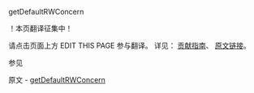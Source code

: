  getDefaultRWConcern

 ！本页翻译征集中！

请点击页面上方 EDIT THIS PAGE 参与翻译。
详见：
[贡献指南]( https://github.com/whaleal/MongoDB-Manual-zh/blob/master/CONTRIBUTING.md )、
[原文链接](  https://docs.mongodb.com/manual/reference/command/getDefaultRWConcern/  )。

 参见

原文 - [getDefaultRWConcern]( https://docs.mongodb.com/manual/reference/command/getDefaultRWConcern/ )

